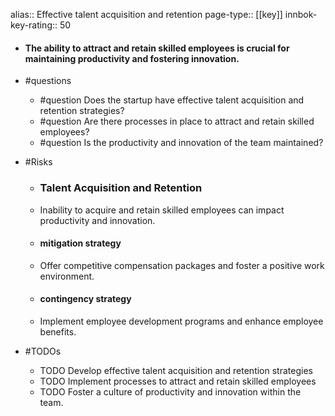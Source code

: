 alias:: Effective talent acquisition and retention
page-type:: [[key]]
innbok-key-rating:: 50
- #### The ability to attract and retain skilled employees is crucial for maintaining productivity and fostering innovation.
- #questions
  - #question Does the startup have effective talent acquisition and retention strategies?
  - #question Are there processes in place to attract and retain skilled employees?
  - #question Is the productivity and innovation of the team maintained?
- #Risks

  - ### Talent Acquisition and Retention
  - Inability to acquire and retain skilled employees can impact productivity and innovation.
  - #### mitigation strategy
  - Offer competitive compensation packages and foster a positive work environment.
  - #### contingency strategy
  - Implement employee development programs and enhance employee benefits.
- #TODOs
  - TODO Develop effective talent acquisition and retention strategies
  - TODO  Implement processes to attract and retain skilled employees
  - TODO  Foster a culture of productivity and innovation within the team.


